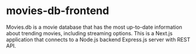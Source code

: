 # movies-db-frontend
Movies.db is a movie database that has the most up-to-date information about trending movies, including streaming options. This is a Next.js application that connects to a Node.js backend Express.js server with REST API.
